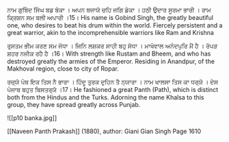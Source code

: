 ਨਾਮ ਗੁਬਿੰਦ ਸਿੰਘ ਬਡ ਬੰਕਾ । ਅਪਨ ਬਜਾਯੋ ਚਹਿ ਜਗਿ ਡੰਕਾ । 
ਹਠੀ ਉਦਾਰ ਸੂਰਮਾ ਭਾਰੀ । ਰਾਮ ਕ੍ਰਿਸ਼ਨ ਸਮ ਬਲੀ ਅਪਾਰੀ ।15।
His name is Gobind Singh, the greatly beautiful one, who desires to beat his drum within the world.
Fiercely persistent and a great warrior, akin to the incomprehensible warriors like Ram and Krishna 

ਰੁਸਤਮ ਭੀਮ ਕਰਣ ਸਮ ਜੋਧਾ । ਜਿਨਿ ਲਸ਼ਕਰ ਸਾਹੀ ਬਹੁ ਸੋਧਾ ।
ਮਾਖੋਵਾਲ ਅਨੰਦਪੁਰਿ ਮੈਂ ਹੈ । ਰੋਪੜ ਸ਼ਹਰ ਨਜੀਕ ਰਹੈ ਹੈ ।16।
With strength like Rustam and Bheem, and who has destroyed greatly the armies of the Emperor. Residing in Anandpur, of the Makhoval region, close to city of Ropar.

ਰਚ੍ਯੋ ਪੰਥ ਇਕ ਤਿਸ ਨੈ ਭਾਰਾ । ਹਿੰਦੂ ਤੁਰਕ ਦੁਹਿਨ ਤੈ ਨ੍ਯਾਰਾ । 
ਨਾਮ ਖਾਲਸਾ ਤਿਸ ਕਾ ਧਰ੍ਯੋ । ਦੇਸ ਪੰਜਾਬ ਬਹੁਤ ਬਿਸਤਰ੍ਯੋ ।17।
He fashioned a great Panth (Path), which is distinct both from the Hindus and the Turks. Adorning the name Khalsa to this group, they have spread greatly across Punjab. 

![[p10 banka.jpg]]

[[Naveen Panth Prakash]] (1880), author: Giani Gian Singh
Page 1610


